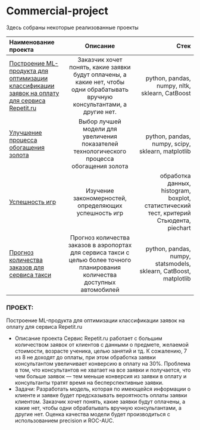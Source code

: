# Commercial-project
Здесь собраны некоторые реализованные проекты

| Наименование проекта | Описание  |Стек|
|:------------- |:---------------:| -------------:|
|[Построение ML-продукта для оптимизации классификации заявок на оплату для сервиса Repetit.ru](https://clck.ru/39oAU7)|Заказчик хочет понять, какие заявки будут оплачены, а какие нет, чтобы одни обрабатывать вручную консультантами, а другие нет.|python, pandas, numpy, nltk, sklearn, CatBoost|
|[Улучшение процесса обогащения золота](https://goo.su/pNode)|Выбор лучшей модели для увеличения показателей технологического процесса обогащения золота|python, pandas, numpy, scipy, sklearn, matplotlib|
|[Успешность игр](https://goo.su/C0sZy2)|Изучение закономерностей, определяющих успешность игр|обработка данных, histogram, boxplot, статистический тест, критерий Стьюдента, piechart|
|[Прогноз количества заказов для сервиса такси](https://goo.su/zrchddi)|Прогноз количества заказов в аэропортах для сервиса такси с целью более точного планирования количества доступных автомобилей|python, pandas, numpy, statsmodels, sklearn, CatBoost, matplotlib|






### ПРОЕКТ:
Построение ML-продукта для оптимизации классификации заявок на оплату для сервиса Repetit.ru
- Описание проекта
Сервис Repetit.ru работает с большим количеством заявок от клиентов с данными о предмете, желаемой стоимости, возрасте ученика, целью занятий и тд. К сожалению, 7 из 8 не доходят до оплаты, при этом обработка заявки консультантом увеличивает конверсию в оплату на 30%.
Проблема в том, что консультантов не хватает на все заявки и получается, что чем больше заявок — тем меньше конверсия из заявки в оплату и консультанты тратят время на бесперспективные заявки.
- Задачи:
Разработать модель, которая по имеющейся информации о клиенте и заявке будет предсказывать вероятность оплаты заявки клиентом.
Заказчик хочет понять, какие заявки будут оплачены, а какие нет, чтобы одни обрабатывать вручную консультантами, а другие нет.
Оценка качества модели будет производиться с использованием precision и ROC-AUC.
